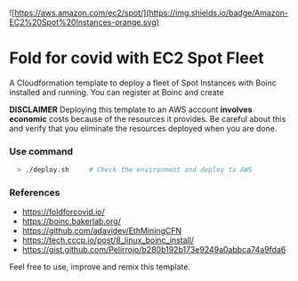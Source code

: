 ![https://aws.amazon.com/ec2/spot/](https://img.shields.io/badge/Amazon-EC2%20Spot%20Instances-orange.svg)

# Fold for covid with EC2 Spot Fleet

A Cloudformation template to deploy a fleet of Spot Instances with Boinc installed and running. You can register at Boinc and create 

**DISCLAIMER**
Deploying this template to an AWS account **involves economic** costs because of the resources it provides. Be careful about this and verify that you eliminate the resources deployed when you are done.

### Use command

```bash
  > ./deploy.sh     # Check the environment and deploy to AWS
```

### References

* https://foldforcovid.io/
* https://boinc.bakerlab.org/
* https://github.com/adavidev/EthMiningCFN
* https://tech.cccp.io/post/8_linux_boinc_install/
* https://gist.github.com/Pelirrojo/b280b192b173e9249a0abbca74a9fda6

Feel free to use, improve and remix this template.
